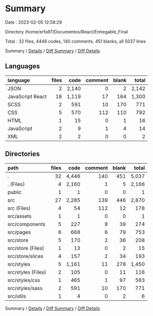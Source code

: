 # Summary

Date : 2023-02-05 12:58:29

Directory /home/erfa97/Documentos/React/Entregable_Final

Total : 32 files,  4446 codes, 140 comments, 451 blanks, all 5037 lines

Summary / [Details](details.md) / [Diff Summary](diff.md) / [Diff Details](diff-details.md)

## Languages
| language | files | code | comment | blank | total |
| :--- | ---: | ---: | ---: | ---: | ---: |
| JSON | 2 | 2,140 | 0 | 2 | 2,142 |
| JavaScript React | 18 | 1,119 | 17 | 164 | 1,300 |
| SCSS | 2 | 591 | 10 | 170 | 771 |
| CSS | 5 | 570 | 112 | 110 | 792 |
| HTML | 1 | 15 | 0 | 1 | 16 |
| JavaScript | 2 | 9 | 1 | 4 | 14 |
| XML | 2 | 2 | 0 | 0 | 2 |

## Directories
| path | files | code | comment | blank | total |
| :--- | ---: | ---: | ---: | ---: | ---: |
| . | 32 | 4,446 | 140 | 451 | 5,037 |
| . (Files) | 4 | 2,160 | 1 | 5 | 2,166 |
| public | 1 | 1 | 0 | 0 | 1 |
| src | 27 | 2,285 | 139 | 446 | 2,870 |
| src (Files) | 4 | 54 | 112 | 12 | 178 |
| src/assets | 1 | 1 | 0 | 0 | 1 |
| src/components | 5 | 227 | 8 | 39 | 274 |
| src/pages | 6 | 668 | 6 | 79 | 753 |
| src/store | 5 | 170 | 2 | 36 | 208 |
| src/store (Files) | 1 | 13 | 0 | 2 | 15 |
| src/store/slices | 4 | 157 | 2 | 34 | 193 |
| src/styles | 5 | 1,161 | 11 | 278 | 1,450 |
| src/styles (Files) | 2 | 105 | 0 | 11 | 116 |
| src/styles/css | 1 | 465 | 1 | 97 | 563 |
| src/styles/sass | 2 | 591 | 10 | 170 | 771 |
| src/utils | 1 | 4 | 0 | 2 | 6 |

Summary / [Details](details.md) / [Diff Summary](diff.md) / [Diff Details](diff-details.md)